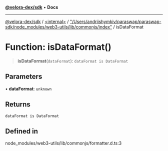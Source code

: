 [**@velora-dex/sdk**](../../../../README.md) • **Docs**

***

[@velora-dex/sdk](../../../../globals.md) / [\<internal\>](../../../README.md) / ["/Users/andriishymkiv/paraswap/paraswap-sdk/node\_modules/web3-utils/lib/commonjs/index"](../README.md) / isDataFormat

# Function: isDataFormat()

> **isDataFormat**(`dataFormat`): `dataFormat is DataFormat`

## Parameters

• **dataFormat**: `unknown`

## Returns

`dataFormat is DataFormat`

## Defined in

node\_modules/web3-utils/lib/commonjs/formatter.d.ts:3
